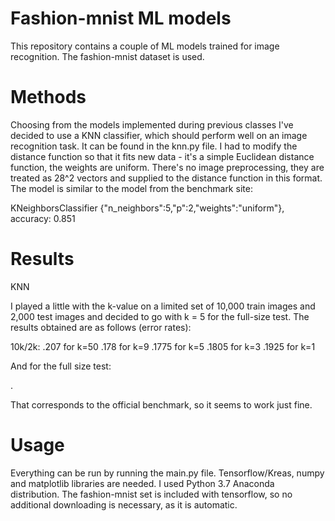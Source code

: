 # Fashion-mnist ML models

This repository contains a couple of ML models trained for image recognition. 
The fashion-mnist dataset is used. 

# Methods

Choosing from the models implemented during previous classes I've decided to use
a KNN classifier, which should perform well on an image recognition task.
It can be found in the knn.py file. I had to modify the distance function so that it fits
new data - it's a simple Euclidean distance function, the weights are uniform. There's no image preprocessing, 
they are treated as 28^2 vectors and supplied to the distance function in this format.
The model is similar to the model from the benchmark site:

KNeighborsClassifier {"n_neighbors":5,"p":2,"weights":"uniform"}, accuracy: 0.851  

# Results

KNN

I played a little with the k-value on a limited set of 10,000 train images and 2,000 test images
and decided to go with k = 5 for the full-size test. The results obtained are as follows (error rates):

10k/2k:
.207 for k=50
.178 for k=9
.1775 for k=5
.1805 for k=3
.1925 for k=1

And for the full size test:

.

That corresponds to the official benchmark, so it seems to work just fine.

# Usage 

Everything can be run by running the main.py file. Tensorflow/Kreas, numpy and matplotlib libraries
are needed. I used Python 3.7 Anaconda distribution. The fashion-mnist set is included with tensorflow, 
so no additional downloading is necessary, as it is automatic.
